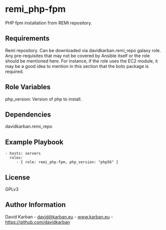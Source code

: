 remi_php-fpm
=========

PHP fpm installation from REMI repository.

Requirements
------------

Remi repository. Can be downloaded via davidkarban.remi_repo galaxy role.
Any pre-requisites that may not be covered by Ansible itself or the role should be mentioned here. For instance, if the role uses the EC2 module, it may be a good idea to mention in this section that the boto package is required.

Role Variables
--------------

php_version: Version of php to install.

Dependencies
------------

davidkarban.remi_repo

Example Playbook
----------------

    - hosts: servers
      roles:
         - { role: remi_php-fpm, php_version: "php56" }

License
-------

GPLv3

Author Information
------------------

David Karban - david@karban.eu - www.karban.eu - https://github.com/davidkarban

